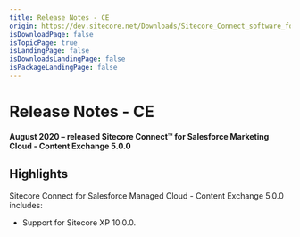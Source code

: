 ```yaml
---
title: Release Notes - CE
origin: https://dev.sitecore.net/Downloads/Sitecore_Connect_software_for_Salesforce_Marketing_Cloud/1x/Sitecore_Connect_software_for_Salesforce_Marketing_Cloud_50/Release_Notes_CE
isDownloadPage: false
isTopicPage: true
isLandingPage: false
isDownloadsLandingPage: false
isPackageLandingPage: false
---
```


# Release Notes - CE

**August 2020 – released Sitecore Connect™ for Salesforce Marketing Cloud - Content Exchange 5.0.0**

## Highlights

Sitecore Connect for Salesforce Managed Cloud - Content Exchange 5.0.0 includes:

-   ​​Support for Sitecore XP 10.0.0.